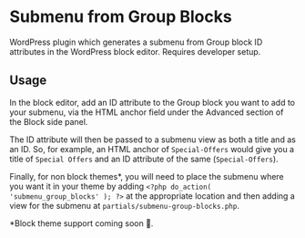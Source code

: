 # Submenu from Group Blocks

WordPress plugin which generates a submenu from Group block ID attributes in the WordPress block editor. Requires developer setup.

## Usage

In the block editor, add an ID attribute to the Group block you want to add to your submenu, via the HTML anchor field under the Advanced section of the Block side panel.

The ID attribute will then be passed to a submenu view as both a title and as an ID. So, for example, an HTML anchor of `Special-Offers` would give you a title of `Special Offers` and an ID attribute of the same (`Special-Offers`).

Finally, for non block themes*, you will need to place the submenu where you want it in your theme by adding `<?php do_action( 'submenu_group_blocks' ); ?>` at the appropriate location and then adding a view for the submenu at `partials/submenu-group-blocks.php`.

*Block theme support coming soon 🤞.

